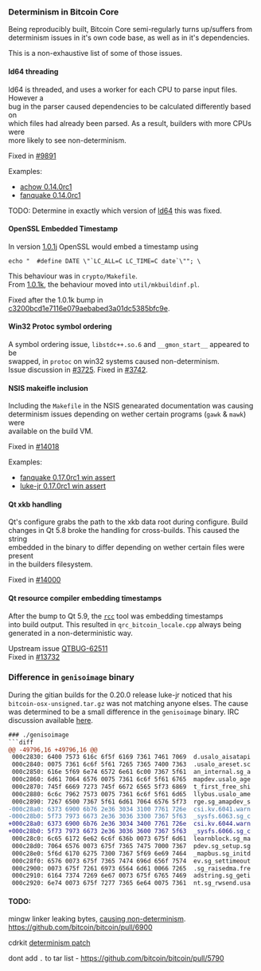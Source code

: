 ### Determinism in Bitcoin Core
Being reproducibly built, Bitcoin Core semi-regularly turns up/suffers from  
determinism issues in it's own code base, as well as in it's dependencies.

This is a non-exhaustive list of some of those issues.

#### ld64 threading
ld64 is threaded, and uses a worker for each CPU to parse input files. However a  
bug in the parser caused dependencies to be calculated differently based on  
which files had already been parsed. As a result, builders with more CPUs were  
more likely to see non-determinism.

Fixed in [#9891](https://github.com/bitcoin/bitcoin/pull/9891)

Examples:
- [achow 0.14.0rc1](https://github.com/bitcoin-core/gitian.sigs/pull/471)
- [fanquake 0.14.0rc1](https://github.com/bitcoin-core/gitian.sigs/pull/470)

TODO: Determine in exactly which version of [ld64](https://opensource.apple.com/source/ld64/) this was fixed.

#### OpenSSL Embedded Timestamp
In version [1.0.1j](https://www.openssl.org/source/old/1.0.1/openssl-1.0.1j.tar.gz) OpenSSL would embed a timestamp using  

```echo "  #define DATE \"`LC_ALL=C LC_TIME=C date`\""; \```

This behaviour was in `crypto/Makefile`.  
From [1.0.1k](https://www.openssl.org/source/old/1.0.1/openssl-1.0.1k.tar.gz), the behaviour moved into `util/mkbuildinf.pl`.

Fixed after the 1.0.1k bump in [c3200bcd1e7116e079aebabed3a01dc5385bfc9e](https://github.com/bitcoin/bitcoin/commit/c3200bcd1e7116e079aebabed3a01dc5385bfc9e).


#### Win32 Protoc symbol ordering
A symbol ordering issue, `libstdc++.so.6` and `__gmon_start__` appeared to be  
swapped, in `protoc` on win32 systems caused non-determinism.  
Issue discussion in [#3725](https://github.com/bitcoin/bitcoin/issues/3725). 
Fixed in [#3742](https://github.com/bitcoin/bitcoin/pull/3742).

#### NSIS makeifle inclusion
Including the `Makefile` in the NSIS genearated documentation was causing  
determinism issues depending on wether certain programs (`gawk` & `mawk`) were  
available on the build VM.

Fixed in [#14018](https://github.com/bitcoin/bitcoin/pull/14018)

Examples:
- [fanquake 0.17.0rc1 win assert](https://github.com/bitcoin-core/gitian.sigs/blob/master/0.17.0rc1-win-unsigned/fanquake/bitcoin-win-0.17-build.assert)
- [luke-jr 0.17.0rc1 win assert](https://github.com/bitcoin-core/gitian.sigs/blob/master/0.17.0rc1-win-unsigned/luke-jr/bitcoin-win-0.17-build.assert)

#### Qt xkb handling
Qt's configure grabs the path to the xkb data root during configure. Build  
changes in Qt 5.8 broke the handling for cross-builds. This caused the string  
embedded in the binary to differ depending on wether certain files were present  
in the builders filesystem.

Fixed in [#14000](https://github.com/bitcoin/bitcoin/pull/14000)

#### Qt resource compiler embedding timestamps
After the bump to Qt 5.9, the [`rcc`](https://doc.qt.io/qt-5/rcc.html) tool was embedding timestamps  
into build output. This resulted in `qrc_bitcoin_locale.cpp`  always being  
generated in a non-deterministic way.

Upstream issue [QTBUG-62511](https://bugreports.qt.io/browse/QTBUG-62511)  
Fixed in [#13732](https://github.com/bitcoin/bitcoin/pull/13732)

### Difference in `genisoimage` binary

During the gitian builds for the 0.20.0 release luke-jr noticed that his
`bitcoin-osx-unsigned.tar.gz` was not matching anyone elses. The cause was
determined to be a small difference in the `genisoimage` binary. IRC discussion
available [here](http://www.erisian.com.au/bitcoin-core-dev/log-2020-06-03.html#l-48).

```diff
### ./genisoimage
```diff
@@ -49796,16 +49796,16 @@
 000c2830: 6400 7573 616c 6f5f 6169 7361 7461 7069  d.usalo_aisatapi
 000c2840: 0075 7361 6c6f 5f61 7265 7365 7400 7363  .usalo_areset.sc
 000c2850: 616e 5f69 6e74 6572 6e61 6c00 7367 5f61  an_internal.sg_a
 000c2860: 6d61 7064 6576 0075 7361 6c6f 5f61 6765  mapdev.usalo_age
 000c2870: 745f 6669 7273 745f 6672 6565 5f73 6869  t_first_free_shi
 000c2880: 6c6c 7962 7573 0075 7361 6c6f 5f61 6d65  llybus.usalo_ame
 000c2890: 7267 6500 7367 5f61 6d61 7064 6576 5f73  rge.sg_amapdev_s
-000c28a0: 6373 6900 6b76 2e36 3034 3100 7761 726e  csi.kv.6041.warn
-000c28b0: 5f73 7973 6673 2e36 3036 3300 7367 5f63  _sysfs.6063.sg_c
+000c28a0: 6373 6900 6b76 2e36 3034 3400 7761 726e  csi.kv.6044.warn
+000c28b0: 5f73 7973 6673 2e36 3036 3600 7367 5f63  _sysfs.6066.sg_c
 000c28c0: 6c65 6172 6e62 6c6f 636b 0073 675f 6d61  learnblock.sg_ma
 000c28d0: 7064 6576 0073 675f 7365 7475 7000 7367  pdev.sg_setup.sg
 000c28e0: 5f6d 6170 6275 7300 7367 5f69 6e69 7464  _mapbus.sg_initd
 000c28f0: 6576 0073 675f 7365 7474 696d 656f 7574  ev.sg_settimeout
 000c2900: 0073 675f 7261 6973 6564 6d61 0066 7265  .sg_raisedma.fre
 000c2910: 6164 7374 7269 6e67 0073 675f 6765 7469  adstring.sg_geti
 000c2920: 6e74 0073 675f 7277 7365 6e64 0075 7361  nt.sg_rwsend.usa
 ```

#### TODO:

mingw linker leaking bytes, [causing non-determinism](https://github.com/bitcoin/bitcoin/commit/957c0fd7c0efe2c39dde025a7d6d3d3047c86a1a#diff-92cf1b5b31c29d8281ffdc628b6da14f).  
https://github.com/bitcoin/bitcoin/pull/6900

cdrkit [determinism patch](https://github.com/bitcoin/bitcoin/blob/master/depends/patches/native_cdrkit/cdrkit-deterministic.patch)

dont add `.` to tar list - https://github.com/bitcoin/bitcoin/pull/5790
